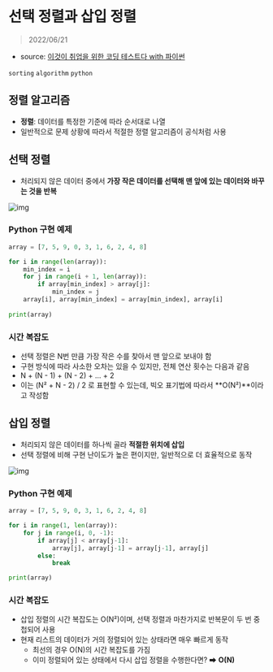 # 선택 정렬과 삽입 정렬

> 2022/06/21

- source: [이것이 취업을 위한 코딩 테스트다 with 파이썬](https://www.youtube.com/playlist?list=PLRx0vPvlEmdAghTr5mXQxGpHjWqSz0dgC)

`sorting` `algorithm` `python`



## 정렬 알고리즘

- **정렬**: 데이터를 특정한 기준에 따라 순서대로 나열
- 일반적으로 문제 상황에 따라서 적절한 정렬 알고리즘이 공식처럼 사용



## 선택 정렬

- 처리되지 않은 데이터 중에서 **가장 작은 데이터를 선택해 맨 앞에 있는 데이터와 바꾸는 것을 반복**



![img](https://velog.velcdn.com/images%2Fdongchyeon%2Fpost%2F4bbd7459-04bb-4c39-b9e9-2bbf03d3b271%2F%EC%84%A0%ED%83%9D%EC%A0%95%EB%A0%AC%20%EC%84%A4%EB%AA%851.png)

### Python 구현 예제

```python
array = [7, 5, 9, 0, 3, 1, 6, 2, 4, 8]

for i in range(len(array)):
    min_index = i 
    for j in range(i + 1, len(array)):
        if array[min_index] > array[j]:
            min_index = j
    array[i], array[min_index] = array[min_index], array[i]
    
print(array)
```



### 시간 복잡도

- 선택 정렬은 N번 만큼 가장 작은 수를 찾아서 맨 앞으로 보내야 함
- 구현 방식에 따라 사소한 오차는 있을 수 있지만, 전체 연산 횟수는 다음과 같음
- N + (N - 1) + (N - 2) + ... + 2
- 이는 (N² + N - 2) / 2 로 표현할 수 있는데, 빅오 표기법에 따라서 **O(N²)**이라고 작성함



## 삽입 정렬

- 처리되지 않은 데이터를 하나씩 골라 **적절한 위치에 삽입**
- 선택 정렬에 비해 구현 난이도가 높은 편이지만, 일반적으로 더 효율적으로 동작



![img](https://velog.velcdn.com/images%2Fdongchyeon%2Fpost%2F8a635e87-199f-4bd9-8e64-47b04908120d%2F%EC%82%BD%EC%9E%85%20%EC%A0%95%EB%A0%AC%20%EC%84%A4%EB%AA%851.png)

### Python 구현 예제

```python
array = [7, 5, 9, 0, 3, 1, 6, 2, 4, 8]

for i in range(1, len(array)):
    for j in range(i, 0, -1):
        if array[j] < array[j-1]:
            array[j], array[j-1] = array[j-1], array[j]
        else:
            break

print(array)
```



### 시간 복잡도

- 삽입 정렬의 시간 복잡도는 O(N²)이며, 선택 정렬과 마찬가지로 반복문이 두 번 중첩되어 사용
- 현재 리스트의 데이터가 거의 정렬되어 있는 상태라면 매우 빠르게 동작
  - 최선의 경우 O(N)의 시간 복잡도를 가짐
  - 이미 정렬되어 있는 상태에서 다시 삽입 정렬을 수행한다면? ➡ **O(N)**